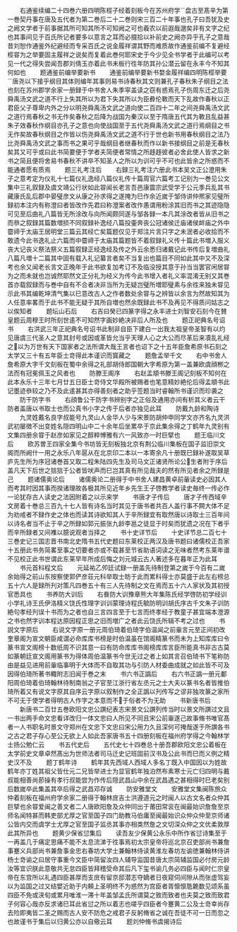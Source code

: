 <!-- { "loadSidebar": true } -->
　　右通鉴续编二十四巻六册四明陈桱子经着刻板今在苏州府学盘古至髙辛为第一巻契丹事在唐及五代者为第二巻后二十二巻则宋三百二十年事也孔子曰吾犹及史之阙文学者于前事据其所可知其所不可知阙之可也羲农以前遐哉邈矣非有文字之纪也其事间见于百氏所记者要多以意言之耳而必掇拾以补前史之阙亦异乎孔子之意哉昔刘恕作通鉴外纪避经而专采百氏之说金履祥谓其野而难质故作通鉴前编不复避经桱甞为之举要固主履祥之说矣而复着此巻何耶宋史于今少见全书学者于此编可以考见一代之得失尝闻吾郡刘倩玉亦着此书未板行徃年防其孙公潜云留在永丰今不知其何如也
　　题通鉴前编举要新书
　　通鉴前编举要新书婺金履祥编四明陈桱举要唐尧以下接乎纲目其体则编年其事则易书诗春秋其文则兼孔子春秋朱子纲目之法也刻在苏州郡学余家一册録于中书舍人朱季寜盖读之窃有惑焉孔子伤周东迁之后尧舜禹汤文武之道不行上失其所以为君下失其所以为臣彜伦斁而天下乱故作春秋以正君臣父子尊卑内外之分以明尧舜禹汤文武之道向使二百四十二年之间尧舜禹汤文武之道行焉春秋之书无作矣春秋之后降为战国为秦汉以至于隋唐五代其为斁且乱益甚朱子效春秋作纲目亦孔子之意也向使战国至于五代尧舜禹汤文武之道行焉纲目之书无作矣故春秋纲目之作皆以伤尧舜禹汤文武之道不行于世也新书用春秋纲目之法乃比尧舜禹汤文武之事而书之果可乎哉纲目者继春秋而作以新书接纲目之前是无春秋矣其又可乎或曰此书简要便于学者夫简便者常情之所趍趍彼者必舍此使人皆求之新书之简且便将舍易书春秋不讲卒不知圣人之所以为训可乎不可也此皆余之所惑而不能通者愿有质焉
　　题三礼考注后
　　右録三礼考注六册此书本吴文正公澄用朱子之意考定为仪礼十七篇仪礼逸经八篇仪礼传十篇周官六篇考工记别为一巻见公文集中三礼叙録及虞文靖公行状如此甞闻长老言吾邑康震宗武受学于公元季兵乱其书藏康氏乱后郡中晏璧彦文从康之孙求得之遂掩为巳作余近嵗于邹侍讲仲熈家见璧所録初本注内有称澄曰者皆改作先君曰称澄案者改作愚谓用粉涂其旧而书之其迹隐隐可见至后曲礼八篇皆无所涂改与向所闻颇同遂与邹各録一本凡其涂改者皆从旧书之而叅之叙録其篇数増损不同叙録补逸经八篇投壷奔丧公冠诸侯迁庙诸侯衅庙之外中霤禘于太庙王居明堂三篇云其经亡矣篇题仅见于郑注片言只字之未泯者必收拾而不敢遗今此书逸礼止六篇而中霤禘于太庙其篇题皆不着叙録礼义传十篇此书増入服义丧大记丧义祭法祭义五篇叙録正经逸经及传之外云余悉归诸戴记此书传后复増曲礼八篇凡増十二篇其中固有载入礼记纂言者矣不当复出也篇目不同如此其中又不及深考也余又闻老长言文正晚年于此书欲复加考订不及临没授其意于孙当当罢官闲居甞为之而未就也岂诚然耶然文正分礼为经义为传今此书增入者礼义率混淆无别又其巻首亦载叙録而与巻中自有不合者决非当所为无疑岂璧所増耶璧素与余徃来独未甞见示此书其编乾坤清气集以巳意改古人之作者数处余甞与之辨皆以余言为然故知其为人任意率畧而于此书不能无疑于其所自増也然余既録此书不及再见不得质问姑志之以俟知者
　　题坛山石后
　　右吉曰癸已四篆字得之永丰进士刘智安石刻今在賛皇题云周穆王时所刻世逺不可知然字画妙絶决非后人所及也
　　题正祀典名号诏书
　　右洪武三年正祀典名号诏书此制非自臣下建白一出我太祖皇帝圣智有以灼见唐虞三代圣人之意其封号或因或革皆允当乎天理人心之大公而尽革后来凟乱礼经之以为万世有天下国家者之法所谓大哉王言者也诏下之十五年臣詹希原书石刻之太学又三十有五年臣士竒得此本谨识而寳藏之
　　题詹孟举千文
　　右中书舍人詹希原大字千文刻板在蜀中余得之礼部胡侍郎国朝大字希原为第一盖兼欧虞顔栁之法而有冠冕佩玉之风者也
　　防滕王阁序
　　右赵孟頫书滕王阁记刻板不知何在此本永乐十三年七月廿五日臣士竒侍文华殿所被赐者也笔意精妙絶伦后得孟頫书此记墨迹叅较之乃不及此逺甚其亦得善刻者之助乎签题当时睿翰所书谨识而珍袭之
　　防干防字书
　　右顔鲁公干防字书辨别字之正俗及通用亦间有析其义者云干防者盖唐以书取士也而公真书小字之传于后者亦独见此耳
　　防戴九龄和陶诗
　　九灵姓戴名良字叔能号九灵山人金华人少与宋景防胡仲申同学文亦齐名九灵洪武初屡徴不出变姓名隠四明山中二十余年后坐累卒于京此集余得之丁鹤年九灵别有文集四册余甞于赵彦如家见之醇粹愽雅有六一风致亦一时巨擘也
　　题王临川文后
　　欧苏曽王四家全集今书坊皆无刻板独北京有荆公临川集板在国子监旧崇文阁而所阙什一用之永乐八年扈从在北京印二本以一本寄余凡十册既巳録补遂取吴草庐先生所为序冠诸巻首又取二程朱陆四先生及司马文正诸贤所论公生者附于序后盖凡天下后世之狺狺于公者皆吠声而巳岂其真有所见哉夫的然有所见者余之所録是己
　　题诸儒奥论后
　　诸儒奥论二册得于中书舍人建昌黄卓前軰读史必因其人而考其时因其事而揆诸理故各极其所见近年乡先生王子啓教学者读史毎终一传必作一论犹存古人读史之法因附着之以示来学
　　书唐才子传后
　　唐才子传西域辛文房着十巻总三百九十七人皆有诗名当时其见于唐书者共百人盖行事不闗大体不足为劝戒者不録作史之体也而读其诗欲知其人于辛所録宜有取然唐以诗取士三百年间以诗名者当不止于辛之所録如郭元振张九龄李邕之徒显于时矣而犹遗之况在下者乎而辛所録者又间襍以臆说观者当择之
　　书十史详节后
　　十史详节总二百七十三巻史记三国志晋书南北史隋书五代史题曰东莱校正两汉及唐书题曰诸儒校正吾家十五册此书务简畧至事之切要者亦或不载甚至节省助语词读之无味者然考东莱年谱不见校正此书世谓此东莱早年所成后悔之刘元城云古人著述多在暮年正为此耳
　　书元首科程文后
　　元延祐乙夘廷试録一册盖先待制登第之嵗于今百有二嵗余始得之前山东按察使郭俨彦荘元科举取士昉于此而累科得士亦莫盛于此左右榜总五十六人是録所刋对策凡四巻五十有三人先待制之文在焉而五十六人家状及其初授官悉具也
　　书养防大训后
　　右飬防大训豫章熊大年集陈氏经学啓防初学经训小学礼诗王氏伊洛精义饶氏性理字训训蒙理诗程氏毓防明训胡氏序古千文朱子训防絶句孝经刋误十书而为之者也自三言四言至于七言而终孝经于教童子甚宜端本澄源之书也然字训本程达原因程正思之旧而増广之者此云饶氏所辑不考之过也
　　书説文字原后
　　右说文字原一册元周伯琦着伯琦字伯温闻之前軰言元至正间初改奎章阁为宣文朝臣咸谓必命库库书榜是时伯温虽在馆阁精篆书而未为上知库库曰令篆书宣文阁榜十数纸周不识其意一曰有防命库库书阁榜库库言臣所能真书非古古莫如篆朝廷宣文阁用篆书为得体周伯温篆书今世无过之者上如其言召伯琦书下笔称防由是益见进用前軰临事明于大体而不自取其功与引防人材委曲成就之如此皆不可及因得伯琦所著书輙附志旧闻于巻之末
　　书六书正譌后
　　右六书正譌一册元鄱阳周伯琦着伯琦翰林待制南翁之子官至江浙行省左丞元之士大夫以篆书名者皆推伯琦所着又有说文字原其自序云字原以叙制作之全正譌以刋传写之谬非独攻篆之家所不可无于使学者得明古人作字之本意而不于俗者不为无助
　　书新唐书后
　　新唐书二百廿五巻欧阳文忠公譔纪表志宋景文公譔列传当时以景文所譔过文且一书出两手命文忠看详改归一体文忠曰人所见不同且宋公前軰遂己故事脩书唯官髙者一人书职名时景文守郑州在文忠下文忠曰宋公用力久且深何可掩哉遂于所譔各书之古之君子存心至公无欲上人如此吾家唐书五十四册刻板在福州府学得之今翰林学士扬公勉仁云
　　书五代史后
　　五代史七十四巻总十册吾郡欧阳文忠公着板在太学前史文章卓然髙出为世师法者司马迁史记班固前汉书及公此书而巳而义例之精史汉不及
　　题丁鹤年诗
　　鹤年其先西域人西域人多名丁既入中国因以为姓故鹤年亦丁姓其祖父皆仕元二兄皆举进士为显官鹤年独泊然布素寒士元亡归四明与戴叔能相善尚莭操有孝行叔能尝为作传后隠武昌山中余在武昌遇之甚相得时巳老矣别后数嵗卒此集盖其卒后得之武昌邓存诚
　　防安雅堂文
　　安雅堂文集闽陈旅众仲着刻板在福州府学余家二册得于翰林庻吉士洪遵道元之时闽人以古文名者众仲其巨擘也余甞爱闽之善文者二人唐欧阳詹及众仲同出于莆田常衮在闽最始识詹詹至京师名闻特甚而韩吏部尤厚之官至国子四门助教马伯庸至闽最始识众仲众仲至京师诸公皆内交而虞学士尤厚之官至国子监丞其事亦相类然詹之文切深众仲之文优柔敦厚此其所异也
　　题黄少保省愆集后
　　读吾友少保黄公永乐中所作省愆诗集至于一再盖几于痛定思痛不能不太息流涕于徃事焉初太宗皇帝将巡北京召吏部尚书兼詹事蹇义兵部尚书兼詹事金忠右春坊大学士兼翰林侍读黄淮左春坊左谕徳兼翰林侍讲杨士竒谕之曰居守事重今文臣中简留汝四人辅导监国昔唐太宗简辅监国必付房元龄汝等宜识朕此意敬共无怠四臣皆拜稽受命其后凡下玺书谕几务必四臣与闻时仁宗皇帝在东宫所以礼遇四臣甚厚而支庻有留京邸潜志夺嫡者日夜窥伺间隙从而张虚驾妄以为监国之过又结嬖近助于内頼上圣明终不为惑然为宫臣者胥懔懔卼臲数见颂系虽四臣不免或浃旬或累月唯淮一滞十年盖邹孟氏所谓莫之致而致者也夫莫之致而致君子何容心哉亦反求诸巳耳此省愆之所以着志也嗟乎四臣者今蹇黄二公及士竒幸尚存去险即夷皆二圣之赐而古人安不防危之戒君子反躬脩省之诚在吾徒不可一日而忽之也故谨书于集后以归黄公亦以自儆云耳
　　题刘仲脩书虞揭诗后

